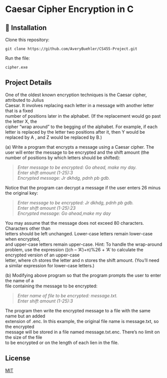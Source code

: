 # Caesar Cipher Encryption in C

## :rocket: Installation
Clone this repository:

```git clone https://github.com/AveryBuehler/CS455-Project.git```

Run the file:

```cipher.exe```

## Project Details
One	of	the oldest known encryption techniques is	the Caesar cipher, attributed	to Julius	
Caesar.	 It	involves replacing	 each	 letter	 in	 a	 message	 with	 another letter	that is	a	fixed	
number	of positions	later	in	the	alphabet.	(If	the	replacement	would	go	past	the	letter X, the	
cipher	“wrap	around”	to	the	begging	of	the	alphabet.	For	example,	if	each	letter	is replaced	
by	the	letter two	positions	after	it,	then Y	would	be replaced by A	, and	Z	would	be replaced	
by	B.)	    
    
  (a)	Write	a	program	that	encrypts	a	message	using	a	Caesar	cipher.	The	user	will	enter	the	
message	 to	be	encrypted	and	 the	 shift	amount	 (the	number	 of	positions	by	which	letters	
should	be	shifted):  
  >*Enter	message	to	be	encrypted:	Go	ahead,	make	my	day.  
>Enter	shift	amount	(1-25):3  
>Encrypted	message:	Jr	dkhdg,	pdnh	pb	gdb.*  
  
  Notice that the program can decrypt a	message	if the user	enters 26 minus	the	original key:  
  >*Enter	message	to	be	encrypted:	Jr	dkhdg,	pdnh	pb	gdb.  
>Enter	shift	amount	(1-25):23  
>Encrypted	message:	Go	ahead,make	my	day*   
  
  You	may	assume	that	the	message	does	not	exceed	80	characters.	Characters	other	than	
letters	should	be	left	unchanged.	Lower-case	letters	remain	lower-case	when	encrypted,	
and	upper-case	letters	remain	upper-case.	Hint:	To	handle	the	wrap-around	problem,	use	
the	expression	((ch	– ‘A’)+n)%26	+	‘A’	to	calculate	the	encrypted	version	of	an	upper-case	
letter,	where	ch	stores	the	letter	and	n	stores	the	shift	amount.	(You’ll	need	a	similar	
expression	for	lower-case	letters.)  
  
  
  (b)	Modifying	above	program	so	that	the	program	prompts	the	user	to	enter	the	name	of	a	
file	containing	the	message	to	be	encrypted:  
>*Enter	name	of	file	to	be	encrypted:	message.txt.  
>Enter	shift	amount	(1-25):3*  
   
   The	program	then	write	the	encrypted	message	to	a	file	with	the	same	name	but	an	added	
extension	of	.enc.	In	this	example,	the	original	file	name	is	message.txt,	so	the	encrypted	
message	will	be	stored	in	a	file	named	message.txt.enc.	There’s	no	limit	on	the	size	of	the	file	
to	be	encrypted	or	on	the	length	of	each	lien	in	the	file.

## License
[MIT](https://choosealicense.com/licenses/mit/)
    

